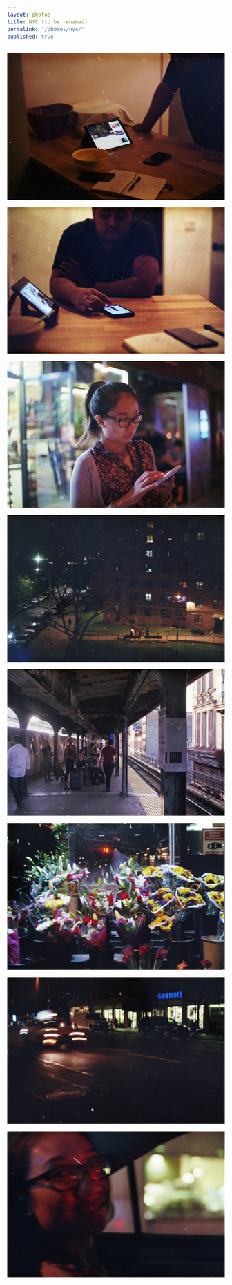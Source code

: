 ```yaml
---
layout: photos
title: NYC (to be renamed)
permalink: "/photos/nyc/"
published: true
---
```


![](Diego0001.jpeg)

![](Untitled-10.jpeg)

![](Untitled-11.jpeg)

![](Untitled-4.jpeg)

![](Untitled-5.jpeg)

![](Untitled-6.jpeg)

![](Untitled-7.jpeg)

![](Untitled-9.jpeg)
